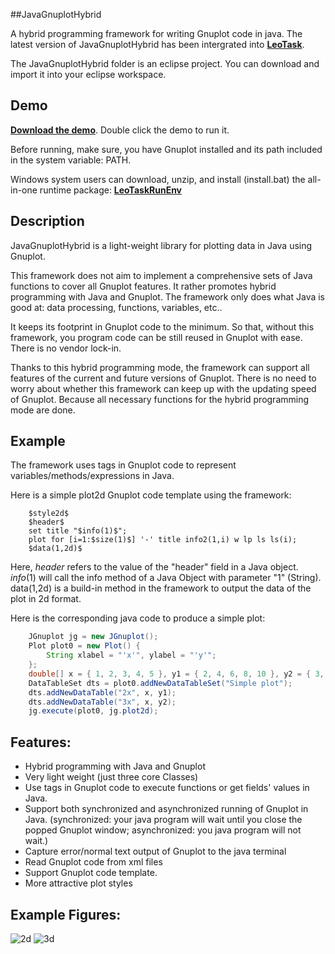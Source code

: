 ##JavaGnuplotHybrid

A hybrid programming framework for writing Gnuplot code in java. The latest version of JavaGnuplotHybrid has been intergrated into [**LeoTask**](https://github.com/mleoking/LeoTask).

The JavaGnuplotHybrid folder is an eclipse project. You can download and import it into your eclipse workspace.

## Demo

[**Download the demo**](JavaGnuplotHybrid/JavaGnuplotHybrid.jar?raw=true). Double click the demo to run it.

Before running, make sure, you have Gnuplot installed and its path included in the system variable: PATH.

Windows system users can download, unzip, and install (install.bat) the all-in-one runtime package: [**LeoTaskRunEnv**](https://github.com/mleoking/LeoTaskApp/releases/download/v1.0.0/LeoTaskRunEnv.zip)

## Description

JavaGnuplotHybrid is a light-weight library for plotting data in Java using Gnuplot.

This framework does not aim to implement a comprehensive sets of Java functions to cover all Gnuplot features. It rather promotes hybrid programming with Java and Gnuplot. The framework only does what Java is good at: data processing, functions, variables, etc..

It keeps its footprint in Gnuplot code to the minimum. So that, without this framework, you program code can be still reused in Gnuplot with ease. There is no vendor lock-in.

Thanks to this hybrid programming mode, the framework can support all features of the current and future versions of Gnuplot. There is no need to worry about whether this framework can keep up with the updating speed of Gnuplot. Because all necessary functions for the hybrid programming mode are done.

## Example
The framework uses tags in Gnuplot code to represent variables/methods/expressions in Java. 

Here is a simple plot2d Gnuplot code template using the framework:
```gnuplot
    $style2d$
    $header$ 
    set title "$info(1)$";
    plot for [i=1:$size(1)$] '-' title info2(1,i) w lp ls ls(i);
    $data(1,2d)$
```
Here, $header$ refers to the value of the "header" field in a Java object. $info(1)$ will call the info method of a Java Object with parameter "1" (String). data(1,2d) is a build-in method in the framework to output the data of the plot in 2d format.

Here is the corresponding java code to produce a simple plot:
```java
    JGnuplot jg = new JGnuplot();
    Plot plot0 = new Plot() {
        String xlabel = "'x'", ylabel = "'y'";
    };
    double[] x = { 1, 2, 3, 4, 5 }, y1 = { 2, 4, 6, 8, 10 }, y2 = { 3, 6, 9, 12, 15 };
    DataTableSet dts = plot0.addNewDataTableSet("Simple plot");
    dts.addNewDataTable("2x", x, y1);
    dts.addNewDataTable("3x", x, y2);
    jg.execute(plot0, jg.plot2d);
```	
## Features:

* Hybrid programming with Java and Gnuplot
* Very light weight (just three core Classes)
* Use tags in Gnuplot code to execute functions or get fields' values in Java.
* Support both synchronized and asynchronized running of Gnuplot in Java. (synchronized: your java program will wait until you close the popped Gnuplot window; asynchronized: you java program will not wait.)
* Capture error/normal text output of Gnuplot to the java terminal
* Read Gnuplot code from xml files
* Support Gnuplot code template.
* More attractive plot styles

## Example Figures:

![2d](https://upload.wikimedia.org/wikipedia/commons/3/34/A_typical_2d_plot_produced_using_JavaGnuplotHybrid.png)
![3d](https://upload.wikimedia.org/wikipedia/commons/c/cd/A_typical_3d_plot_produced_using_JavaGnuplotHybrid.png)


